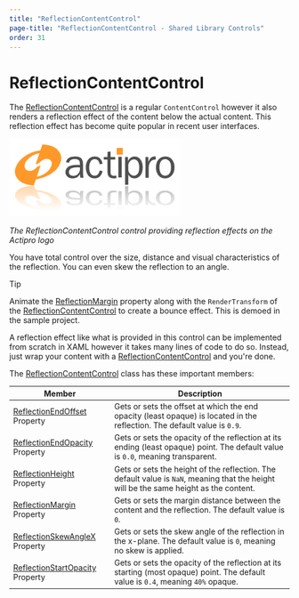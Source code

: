```yaml
---
title: "ReflectionContentControl"
page-title: "ReflectionContentControl - Shared Library Controls"
order: 31
---
```

# ReflectionContentControl

The [ReflectionContentControl](xref:@ActiproUIRoot.Controls.ReflectionContentControl) is a regular `ContentControl` however it also renders a reflection effect of the content below the actual content.  This reflection effect has become quite popular in recent user interfaces.

![Screenshot](../images/reflectioncontentcontrol.png)

*The ReflectionContentControl control providing reflection effects on the Actipro logo*

You have total control over the size, distance and visual characteristics of the reflection.  You can even skew the reflection to an angle.

> [!TIP]
> Animate the [ReflectionMargin](xref:@ActiproUIRoot.Controls.ReflectionContentControl.ReflectionMargin) property along with the `RenderTransform` of the [ReflectionContentControl](xref:@ActiproUIRoot.Controls.ReflectionContentControl) to create a bounce effect.  This is demoed in the sample project.

A reflection effect like what is provided in this control can be implemented from scratch in XAML however it takes many lines of code to do so.  Instead, just wrap your content with a [ReflectionContentControl](xref:@ActiproUIRoot.Controls.ReflectionContentControl) and you're done.

The [ReflectionContentControl](xref:@ActiproUIRoot.Controls.ReflectionContentControl) class has these important members:

| Member | Description |
|-----|-----|
| [ReflectionEndOffset](xref:@ActiproUIRoot.Controls.ReflectionContentControl.ReflectionEndOffset) Property | Gets or sets the offset at which the end opacity (least opaque) is located in the reflection.  The default value is `0.9`. |
| [ReflectionEndOpacity](xref:@ActiproUIRoot.Controls.ReflectionContentControl.ReflectionEndOpacity) Property | Gets or sets the opacity of the reflection at its ending (least opaque) point.  The default value is `0.0`, meaning transparent. |
| [ReflectionHeight](xref:@ActiproUIRoot.Controls.ReflectionContentControl.ReflectionHeight) Property | Gets or sets the height of the reflection.  The default value is `NaN`, meaning that the height will be the same height as the content. |
| [ReflectionMargin](xref:@ActiproUIRoot.Controls.ReflectionContentControl.ReflectionMargin) Property | Gets or sets the margin distance between the content and the reflection.  The default value is `0`. |
| [ReflectionSkewAngleX](xref:@ActiproUIRoot.Controls.ReflectionContentControl.ReflectionSkewAngleX) Property | Gets or sets the skew angle of the reflection in the x-plane.  The default value is `0`, meaning no skew is applied. |
| [ReflectionStartOpacity](xref:@ActiproUIRoot.Controls.ReflectionContentControl.ReflectionStartOpacity) Property | Gets or sets the opacity of the reflection at its starting (most opaque) point.  The default value is `0.4`, meaning `40%` opaque. |
